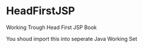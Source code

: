 HeadFirstJSP
============

Working Trough Head First JSP Book

You shoud import this into seperate Java Working Set
